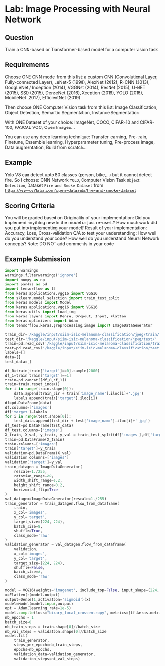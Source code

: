 # Lab: Image Processing with Neural Network

## Question
Train a CNN-based or Transformer-based model for a computer vision task

## Requirements
Choose ONE CNN model from this list: a custom CNN (Convolutional Layer, Fully-connected Layer), LeNet-5 (1998), AlexNet (2012), R-CNN (2013), GoogLeNet / Inception (2014), VGGNet (2014), ResNet (2015), U-NET (2015), SSD (2015), DenseNet (2016), Xception (2016), YOLO (2016), MobileNet (2017), EfficientNet (2019)

Then choose ONE Computer Vision task from this list: Image Classification, Object Detection, Semantic Segmentation, Instance Segmentation

With ONE Dataset of your choice: ImageNet, COCO, CIFAR-10 and CIFAR-100, PASCAL VOC, Open Images...

You can use any deep learning technique: Transfer learning, Pre-train, Finetune, Ensemble learning, Hyperparameter tuning, Pre-process image, Data augmentation, Build from scratch...

## Example
Yolo V8 can detect upto 80 classes (person, bike,...) but it cannot detect fire. So I choose: CNN Network `YOLO`, Computer Vision Task `Object Detection`, Dataset `Fire and Smoke Dataset` from https://www.v7labs.com/open-datasets/fire-and-smoke-dataset

## Scoring Criteria
You will be graded based on Originality of your implementation: Did you implement anything new in the model or just re-use it? How much work did you put into implementing your model? Result of your implementation: Accuracy, Loss, Cross-validation Q/A to test your understanding: How well do you understand your code? How well do you understand Neural Network concepts? Note: DO NOT add comments in your code

## Example Submission
```python
import warnings
warnings.filterwarnings('ignore')
import numpy as np 
import pandas as pd 
import tensorflow as tf
from keras.applications.vgg16 import VGG16
from sklearn.model_selection import train_test_split
from keras.models import Model
from keras.applications.vgg16 import VGG16
from keras.utils import load_img
from keras.layers import Dense, Dropout, Input, Flatten
from keras.optimizers import Adam
from tensorflow.keras.preprocessing.image import ImageDataGenerator

train_dir='/kaggle/input/siim-isic-melanoma-classification/jpeg/train/'
test_dir='/kaggle/input/siim-isic-melanoma-classification/jpeg/test/'
train=pd.read_csv('/kaggle/input/siim-isic-melanoma-classification/train.csv')
test=pd.read_csv('/kaggle/input/siim-isic-melanoma-classification/test.csv')
labels=[]
data=[]
test_data=[]

df_0=train[train['target']==0].sample(2000)
df_1=train[train['target']==1]
train=pd.concat([df_0,df_1])
train=train.reset_index()
for i in range(train.shape[0]):
    data.append(train_dir + train['image_name'].iloc[i]+'.jpg')
    labels.append(train['target'].iloc[i])
df=pd.DataFrame(data)
df.columns=['images']
df['target']=labels
for i in range(test.shape[0]):
    test_data.append(test_dir + test['image_name'].iloc[i]+'.jpg')
df_test=pd.DataFrame(test_data)
df_test.columns=['images']
X_train, X_val, y_train, y_val = train_test_split(df['images'],df['target'], test_size=0.2, random_state=42)
train=pd.DataFrame(X_train)
train.columns=['images']
train['target']=y_train
validation=pd.DataFrame(X_val)
validation.columns=['images']
validation['target']=y_val
train_datagen = ImageDataGenerator(
    rescale=1./255,
    rotation_range=20,
    width_shift_range=0.2,
    height_shift_range=0.2,
    horizontal_flip=True
)
val_datagen=ImageDataGenerator(rescale=1./255)
train_generator = train_datagen.flow_from_dataframe(
    train,
    x_col='images',
    y_col='target',
    target_size=(224, 224),
    batch_size=8,
    shuffle=True,
    class_mode='raw'
)
validation_generator = val_datagen.flow_from_dataframe(
    validation,
    x_col='images',
    y_col='target',
    target_size=(224, 224),
    shuffle=False,
    batch_size=8,
    class_mode='raw'
)

model = VGG16(weights='imagenet', include_top=False, input_shape=(224, 224, 3))
x=Flatten()(model.output)
output=Dense(1,activation='sigmoid')(x) 
model=Model(model.input,output)
opt = Adam(learning_rate=1e-5)
model.compile(loss="binary_focal_crossentropy", metrics=[tf.keras.metrics.AUC()],optimizer=opt)
nb_epochs = 1
batch_size=8
nb_train_steps = train.shape[0]//batch_size
nb_val_steps = validation.shape[0]//batch_size
model.fit(
    train_generator,
    steps_per_epoch=nb_train_steps,
    epochs=nb_epochs,
    validation_data=validation_generator,
    validation_steps=nb_val_steps)
```
